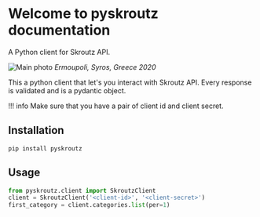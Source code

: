 # Welcome to pyskroutz documentation

A Python client for Skroutz API.

![Main photo](https://i.imgur.com/98Ddr0h.jpg)
*Ermoupoli, Syros, Greece 2020*

This a python client that let's you interact with Skroutz API. Every response is validated and is a pydantic object.

!!! info
    Make sure that you have a pair of client id and client secret.

## Installation

```shell
pip install pyskroutz
```

## Usage

```python
from pyskroutz.client import SkroutzClient
client = SkroutzClient('<client-id>', '<client-secret>')
first_category = client.categories.list(per=1)
```
